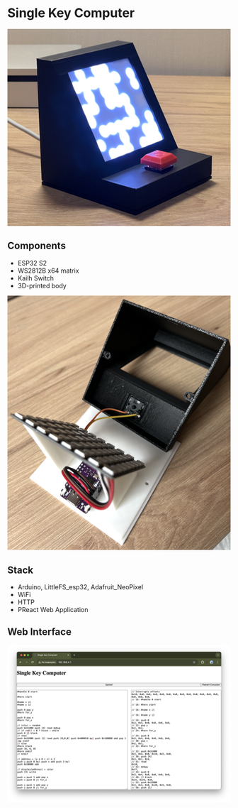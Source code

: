 # Single Key Computer

![Single Key Computer photo](hardware/assembled.png)

## Components

- ESP32 S2
- WS2812B x64 matrix
- Kailh Switch
- 3D-printed body

![Single Key Computer inside](hardware/inside.png)

## Stack

- Arduino, LittleFS_esp32, Adafruit_NeoPixel
- WiFi
- HTTP
- PReact Web Application

## Web Interface

![Single Key Computer Interface](docs/web-app-screen.png)
